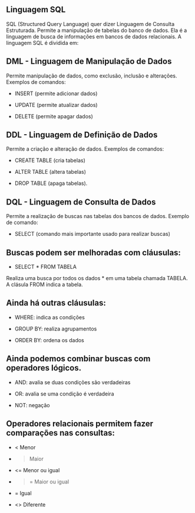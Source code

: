 ## Linguagem SQL

SQL (Structured Query Language) quer dizer Linguagem de Consulta Estruturada. Permite a manipulação de tabelas do banco de dados.
Ela é a linguagem de busca de informações em bancos de dados relacionais. A linguagem SQL é dividida em:

##  DML - Linguagem de Manipulação de Dados

Permite manipulação de dados, como exclusão, inclusão e alterações. Exemplos de comandos:

- INSERT (permite adicionar dados)

- UPDATE (permite atualizar dados)

- DELETE (permite apagar dados)



##  DDL - Linguagem de Definição de Dados
Permite a criação e alteração de dados. Exemplos de comandos:

- CREATE TABLE (cria tabelas)

- ALTER TABLE (altera tabelas)

- DROP TABLE (apaga tabelas).



## DQL - Linguagem de Consulta de Dados

Permite a realização de buscas nas tabelas dos bancos de dados. Exemplo de comando:

- SELECT (comando mais importante usado para realizar buscas)


## Buscas podem ser melhoradas com cláusulas:

- SELECT * FROM TABELA

Realiza uma busca por todos os dados * em uma tabela chamada TABELA. A clásula FROM indica a tabela.



##  Ainda há outras cláusulas:

- WHERE: indica as condições

- GROUP BY: realiza agrupamentos

- ORDER BY: ordena os dados



##  Ainda podemos combinar buscas com operadores lógicos.

- AND: avalia se duas condições são verdadeiras

- OR: avalia se uma condição é verdadeira

- NOT: negação



## Operadores relacionais permitem fazer comparações nas consultas:

- < Menor

- > Maior

- <= Menor ou igual

- >= Maior ou igual

- = Igual

- <> Diferente

